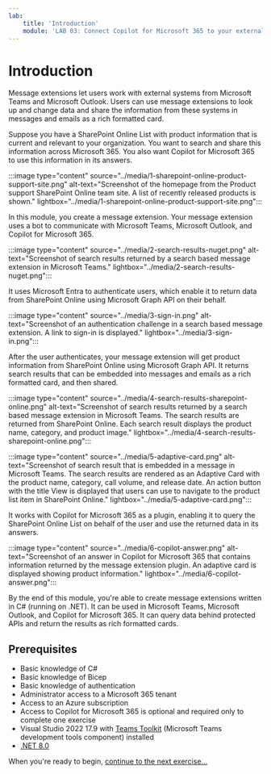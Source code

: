 ```yaml
---
lab:
    title: 'Introduction'
    module: 'LAB 03: Connect Copilot for Microsoft 365 to your external data in real-time with message extension plugins built with .NET and Visual Studio'
---
```


# Introduction

Message extensions let users work with external systems from Microsoft Teams and Microsoft Outlook. Users can use message extensions to look up and change data and share the information from these systems in messages and emails as a rich formatted card.

Suppose you have a SharePoint Online List with product information that is current and relevant to your organization. You want to search and share this information across Microsoft 365. You also want Copilot for Microsoft 365 to use this information in its answers.

:::image type="content" source="../media/1-sharepoint-online-product-support-site.png" alt-text="Screenshot of the homepage from the Product support SharePoint Online team site. A list of recently released products is shown." lightbox="../media/1-sharepoint-online-product-support-site.png":::

In this module, you create a message extension. Your message extension uses a bot to communicate with Microsoft Teams, Microsoft Outlook, and Copilot for Microsoft 365.

:::image type="content" source="../media/2-search-results-nuget.png" alt-text="Screenshot of search results returned by a search based message extension in Microsoft Teams." lightbox="../media/2-search-results-nuget.png":::

It uses Microsoft Entra to authenticate users, which enable it to return data from SharePoint Online using Microsoft Graph API on their behalf.

:::image type="content" source="../media/3-sign-in.png" alt-text="Screenshot of an authentication challenge in a search based message extension. A link to sign-in is displayed." lightbox="../media/3-sign-in.png":::

After the user authenticates, your message extension will get product information from SharePoint Online using Microsoft Graph API. It returns search results that can be embedded into messages and emails as a rich formatted card, and then shared.

:::image type="content" source="../media/4-search-results-sharepoint-online.png" alt-text="Screenshot of search results returned by a search based message extension in Microsoft Teams. The search results are returned from SharePoint Online. Each search result displays the product name, category, and product image." lightbox="../media/4-search-results-sharepoint-online.png":::

:::image type="content" source="../media/5-adaptive-card.png" alt-text="Screenshot of search result that is embedded in a message in Microsoft Teams. The search results are rendered as an Adaptive Card with the product name, category, call volume, and release date. An action button with the title View is displayed that users can use to navigate to the product list item in SharePoint Online." lightbox="../media/5-adaptive-card.png":::

It works with Copilot for Microsoft 365 as a plugin, enabling it to query the SharePoint Online List on behalf of the user and use the returned data in its answers.

:::image type="content" source="../media/6-copilot-answer.png" alt-text="Screenshot of an answer in Copilot for Microsoft 365 that contains information returned by the message extension plugin. An adaptive card is displayed showing product information." lightbox="../media/6-copilot-answer.png":::

By the end of this module, you're able to create message extensions written in C# (running on .NET). It can be used in Microsoft Teams, Microsoft Outlook, and Copilot for Microsoft 365. It can query data behind protected APIs and return the results as rich formatted cards.

## Prerequisites

- Basic knowledge of C#
- Basic knowledge of Bicep
- Basic knowledge of authentication
- Administrator access to a Microsoft 365 tenant
- Access to an Azure subscription
- Access to Copilot for Microsoft 365 is optional and required only to complete one exercise
- Visual Studio 2022 17.9 with [Teams Toolkit](/microsoftteams/platform/toolkit/toolkit-v4/teams-toolkit-fundamentals-vs) (Microsoft Teams development tools component) installed
- [.NET 8.0](https://dotnet.microsoft.com/download/dotnet/8.0)

When you're ready to begin, [continue to the next exercise...](./2-exercise-create-a-message-extension.md)
